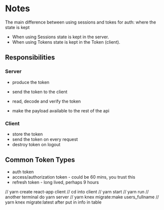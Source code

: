 # Notes

The main difference between using sessions and tokes for auth: where the state is kept

- When using Sessions state is kept in the server.
- When using Tokens state is kept in the Token (client).

## Responsibilities

### Server

- produce the token
- send the token to the client

- read, decode and verify the token
- make the payload available to the rest of the api

### Client

- store the token
- send the token on every request
- destroy token on logout

## Common Token Types

- auth token
- access/authorization token - could be 60 mins, you trust this
- refresh token - long lived, perhaps 9 hours



// yarn create react-app client
// cd into client
// yarn start
// yarn run
// another terminal do yarn server
// yarn knex migrate:make users_fullname
// yarn knex migrate:latest   after put in info in table